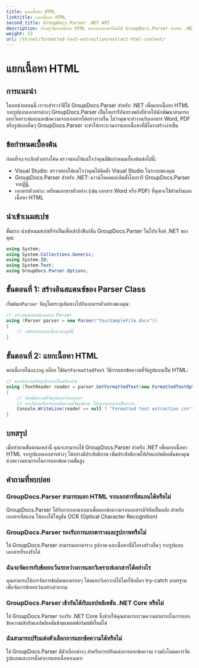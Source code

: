 ```yaml
---
title: แยกเนื้อหา HTML
linktitle: แยกเนื้อหา HTML
second_title: GroupDocs.Parser .NET API
description: เรียนรู้วิธีแยกเนื้อหา HTML ออกจากเอกสารโดยใช้ GroupDocs.Parser สำหรับ .NET บทช่วยสอนที่ปฏิบัติตามง่ายพร้อมตัวอย่างโค้ดและคำแนะนำทีละขั้นตอน
weight: 12
url: /th/net/formatted-text-extraction/extract-html-content/
---
```


# แยกเนื้อหา HTML

## การแนะนำ
ในบทช่วยสอนนี้ เราจะสำรวจวิธีใช้ GroupDocs.Parser สำหรับ .NET เพื่อแยกเนื้อหา HTML จากรูปแบบเอกสารต่างๆ GroupDocs.Parser เป็นไลบรารีอันทรงพลังที่ช่วยให้นักพัฒนาสามารถแยกวิเคราะห์และแยกข้อความจากเอกสารได้อย่างราบรื่น ไม่ว่าคุณจะทำงานกับเอกสาร Word, PDF หรือรูปแบบอื่นๆ GroupDocs.Parser จะทำให้กระบวนการแยกเนื้อหาที่มีโครงสร้างง่ายขึ้น
## ข้อกำหนดเบื้องต้น
ก่อนที่จะเจาะลึกตัวอย่างโค้ด ตรวจสอบให้แน่ใจว่าคุณมีข้อกำหนดเบื้องต้นต่อไปนี้:
- Visual Studio: ตรวจสอบให้แน่ใจว่าคุณได้ติดตั้ง Visual Studio ในระบบของคุณ
-  GroupDocs.Parser สำหรับ .NET: ดาวน์โหลดและติดตั้งไลบรารี GroupDocs.Parser จาก[ที่นี่](https://releases.groupdocs.com/parser/net/).
- เอกสารตัวอย่าง: เตรียมเอกสารตัวอย่าง (เช่น เอกสาร Word หรือ PDF) ที่คุณจะใช้สำหรับแตกเนื้อหา HTML

## นำเข้าเนมสเปซ
ขั้นแรก นำเข้าเนมสเปซที่จำเป็นเพื่อเข้าถึงฟังก์ชัน GroupDocs.Parser ในโปรเจ็กต์ .NET ของคุณ:
```csharp
using System;
using System.Collections.Generic;
using System.IO;
using System.Text;
using GroupDocs.Parser.Options;
```
## ขั้นตอนที่ 1: สร้างอินสแตนซ์ของ Parser Class
 เริ่มต้นก`Parser` วัตถุโดยระบุเส้นทางไปยังเอกสารตัวอย่างของคุณ:
```csharp
// สร้างอินสแตนซ์ของคลาส Parser
using (Parser parser = new Parser("YourSampleFile.docx"))
{
    // รหัสสำหรับแยกเนื้อหาจะอยู่ที่นี่
}
```
## ขั้นตอนที่ 2: แยกเนื้อหา HTML
 ตอนนี้ภายใน`using` บล็อก ใช้`GetFormattedText` วิธีการแยกข้อความที่จัดรูปแบบเป็น HTML:
```csharp
// แยกข้อความที่จัดรูปแบบลงในเครื่องอ่าน
using (TextReader reader = parser.GetFormattedText(new FormattedTextOptions(FormattedTextMode.Html)))
{
    // พิมพ์ข้อความที่จัดรูปแบบจากเอกสาร
    // หากไม่รองรับการแยกข้อความที่จัดรูปแบบ โปรแกรมอ่านจะเป็นค่าว่าง
    Console.WriteLine(reader == null ? "Formatted text extraction isn't supported" : reader.ReadToEnd());
}
```

## บทสรุป
เมื่อทำตามขั้นตอนเหล่านี้ คุณจะสามารถใช้ GroupDocs.Parser สำหรับ .NET เพื่อแยกเนื้อหา HTML จากรูปแบบเอกสารต่างๆ ได้อย่างมีประสิทธิภาพ เพิ่มประสิทธิภาพให้กับแอปพลิเคชันของคุณด้วยความสามารถในการแยกข้อความขั้นสูง

## คำถามที่พบบ่อย
### GroupDocs.Parser สามารถแยก HTML จากเอกสารที่สแกนได้หรือไม่
GroupDocs.Parser ได้รับการออกแบบมาเพื่อแยกข้อความจากเอกสารดิจิทัลเป็นหลัก สำหรับเอกสารที่สแกน ให้ลองใช้โซลูชัน OCR (Optical Character Recognition)
### GroupDocs.Parser รองรับการแยกตารางและรูปภาพหรือไม่
ใช่ GroupDocs.Parser สามารถแยกตาราง รูปภาพ และเนื้อหาที่มีโครงสร้างอื่นๆ จากรูปแบบเอกสารที่รองรับได้
### ฉันจะจัดการกับข้อยกเว้นระหว่างการแยกวิเคราะห์เอกสารได้อย่างไร
คุณสามารถใช้การจัดการข้อผิดพลาดรอบๆ โค้ดแยกวิเคราะห์ได้โดยใช้บล็อก try-catch มาตรฐานเพื่อจัดการข้อยกเว้นอย่างสวยงาม
### GroupDocs.Parser เข้ากันได้กับแอปพลิเคชัน .NET Core หรือไม่
ใช่ GroupDocs.Parser รองรับ .NET Core ซึ่งช่วยให้คุณสามารถรวมความสามารถในการแยกข้อความเข้ากับแอปพลิเคชันข้ามแพลตฟอร์มสมัยใหม่ได้
### ฉันสามารถปรับแต่งตัวเลือกการแยกข้อความได้หรือไม่
ใช่ GroupDocs.Parser มีตัวเลือกต่างๆ สำหรับการปรับแต่งการแยกข้อความ รวมถึงโหมดการจัดรูปแบบและการตั้งค่าการแยกเนื้อหาเฉพาะ